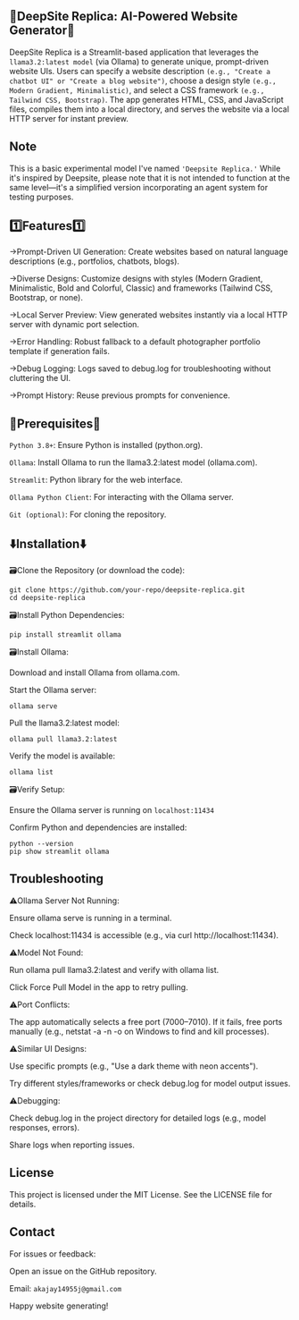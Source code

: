 ## 🤖DeepSite Replica: AI-Powered Website Generator🤖

DeepSite Replica is a Streamlit-based application that leverages the `llama3.2:latest model` (via Ollama) to generate unique, prompt-driven website UIs. 
Users can specify a website description `(e.g., "Create a chatbot UI" or "Create a blog website")`, choose a design style `(e.g., Modern Gradient, Minimalistic)`, and select a CSS framework `(e.g., Tailwind CSS, Bootstrap)`. 
The app generates HTML, CSS, and JavaScript files, compiles them into a local directory, and serves the website via a local HTTP server for instant preview.

## Note 
This is a basic experimental model I've named `'Deepsite Replica.'` While it's inspired by Deepsite, please note that it is not intended to function at the same level—it's a simplified version incorporating an agent system for testing purposes.

## 1️⃣Features1️⃣

→Prompt-Driven UI Generation: Create websites based on natural language descriptions (e.g., portfolios, chatbots, blogs).

→Diverse Designs: Customize designs with styles (Modern Gradient, Minimalistic, Bold and Colorful, Classic) and frameworks (Tailwind CSS, Bootstrap, or none).

→Local Server Preview: View generated websites instantly via a local HTTP server with dynamic port selection.

→Error Handling: Robust fallback to a default photographer portfolio template if generation fails.

→Debug Logging: Logs saved to debug.log for troubleshooting without cluttering the UI.

→Prompt History: Reuse previous prompts for convenience.

## 📒Prerequisites📒

`Python 3.8+`: Ensure Python is installed (python.org).

`Ollama`: Install Ollama to run the llama3.2:latest model (ollama.com).

`Streamlit`: Python library for the web interface.

`Ollama Python Client`: For interacting with the Ollama server.

`Git (optional)`: For cloning the repository.

## ⬇️Installation⬇️

🗃️Clone the Repository (or download the code):
```
git clone https://github.com/your-repo/deepsite-replica.git
cd deepsite-replica
```
🗃️Install Python Dependencies:

`pip install streamlit ollama`

🗃️Install Ollama:

Download and install Ollama from ollama.com.

Start the Ollama server:

`ollama serve`

Pull the llama3.2:latest model:

`ollama pull llama3.2:latest`

Verify the model is available:

`ollama list`

🗃️Verify Setup:

Ensure the Ollama server is running on `localhost:11434`

Confirm Python and dependencies are installed:

```
python --version
pip show streamlit ollama
```

## Troubleshooting

⚠️Ollama Server Not Running: 

Ensure ollama serve is running in a terminal.

Check localhost:11434 is accessible (e.g., via curl http://localhost:11434).

⚠️Model Not Found:

Run ollama pull llama3.2:latest and verify with ollama list.

Click Force Pull Model in the app to retry pulling.

⚠️Port Conflicts:

The app automatically selects a free port (7000–7010). If it fails, free ports manually (e.g., netstat -a -n -o on Windows to find and kill processes).

⚠️Similar UI Designs:

Use specific prompts (e.g., "Use a dark theme with neon accents").

Try different styles/frameworks or check debug.log for model output issues.

⚠️Debugging:

Check debug.log in the project directory for detailed logs (e.g., model responses, errors).

Share logs when reporting issues.

## License

This project is licensed under the MIT License. See the LICENSE file for details.


## Contact

For issues or feedback:

Open an issue on the GitHub repository.

Email: `akajay14955j@gmail.com`

Happy website generating!


